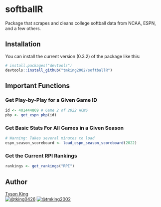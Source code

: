 # softballR
Package that scrapes and cleans college softball data from NCAA, ESPN, and a few others.

## Installation

You can install the current version (0.3.2) of the package like this:
      
``` r
# install.packages("devtools")
devtools::install_github("tmking2002/softballR")
```

## Important Functions 

### Get Play-by-Play for a Given Game ID

``` r
id <- 401444869 # Game 2 of 2022 WCWS
pbp <- get_espn_pbp(id)
```

### Get Basic Stats For All Games in a Given Season

``` r
# Warning: Takes several minutes to load
espn_season_scoreboard <- load_espn_season_scoreboard(2022)
```

### Get the Current RPI Rankings

``` r
rankings <- get_rankings("RPI")
```

## **Author**

[Tyson King](https://twitter.com/tking0426)  
<a href="https://twitter.com/tking0426" target="blank"><img src="https://img.shields.io/twitter/follow/tking0426?color=blue&label=%40tking0426&logo=twitter&style=for-the-badge" alt="@tking0426" /></a>
<a href="https://github.com/tmking2002" target="blank"><img src="https://img.shields.io/github/followers/tmking2002?color=eee&logo=Github&style=for-the-badge" alt="@tmking2002" /></a>
